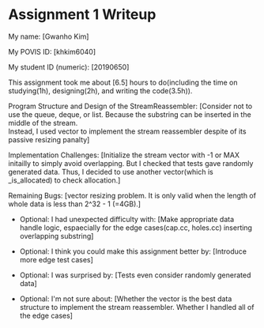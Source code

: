 Assignment 1 Writeup
=============

My name: [Gwanho Kim]

My POVIS ID: [khkim6040]

My student ID (numeric): [20190650]

This assignment took me about [6.5] hours to do(including the time on studying(1h), designing(2h), and writing the code(3.5h)).

Program Structure and Design of the StreamReassembler:
[Consider not to use the queue, deque, or list. Because the substring can be inserted in the middle of the stream.  
Instead, I used vector to implement the stream reassembler despite of its passive resizing panalty]

Implementation Challenges:
[Initialize the stream vector with -1 or MAX initailly to simply avoid overlapping. But I checked that tests gave randomly generated data. Thus, I decided to use another vector(which is _is_allocated) to check allocation.]

Remaining Bugs:
[vector resizing problem. It is only valid when the length of whole data is less than 2^32 - 1 (=4GB).]

- Optional: I had unexpected difficulty with: [Make appropriate data handle logic, espaecially for the edge cases(cap.cc, holes.cc) inserting overlapping substring]

- Optional: I think you could make this assignment better by: [Introduce more edge test cases]

- Optional: I was surprised by: [Tests even consider randomly generated data]

- Optional: I'm not sure about: [Whether the vector is the best data structure to implement the stream reassembler. Whether I handled all of the edge cases]
